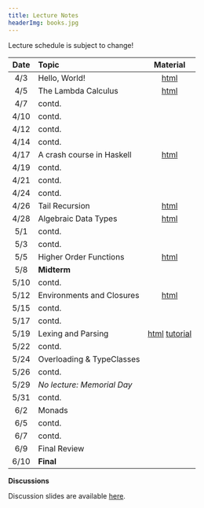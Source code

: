 ```yaml
---
title: Lecture Notes
headerImg: books.jpg
---
```


Lecture schedule is subject to change!

| Date       | Topic                           | Material                  |
|:----------:|:--------------------------------|:-------------------------:|
| 4/3        | Hello, World!                   | [html][lec0]              |
| 4/5        | The Lambda Calculus             | [html][lec1]              |
| 4/7        | contd.                          |                           |
| 4/10       | contd.                          |                           |
| 4/12       | contd.                          |                           |
| 4/14       | contd.                          |                           |
| 4/17       | A crash course in Haskell       | [html][lec2]              |
| 4/19       | contd.                          |                           |
| 4/21       | contd.                          |                           |
| 4/24       | contd.                          |                           |
| 4/26       | Tail Recursion                  | [html][lec3]              |
| 4/28       | Algebraic Data Types            | [html][lec4]              |
| 5/1        | contd.                          |                           |
| 5/3        | contd.                          |                           |
| 5/5        | Higher Order Functions          | [html][lec5]              |
| 5/8        | **Midterm**                     |                           |
| 5/10       | contd.                          |                           |
| 5/12       | Environments and Closures       | [html][lec6]              |
| 5/15       | contd.                          |                           |
| 5/17       | contd.                          |                           |
| 5/19       | Lexing and Parsing              | [html][lec7]  [tutorial][parsing]  |
| 5/22       | contd.                          |                           |
| 5/24       | Overloading & TypeClasses       |                           |
| 5/26       | contd.                          |                           |
| 5/29       | *No lecture: Memorial Day*      |                           | 
| 5/31       | contd.                          |                           |
| 6/2        | Monads                          |                           |
| 6/5        | contd.                          |                           |
| 6/7        | contd.                          |                           |
| 6/9        | Final Review                    |                           |
| 6/10       | **Final**                       |                           |


**Discussions**

<!-- | Date       | Topic                                           |
|:----------:|:------------------------------------------------|
| 4/5        | Tech Intro                                      |
| 4/12       | Lambda Calculus: intro, syntax and reductions   |
| 4/19       | Lambda Calculus: data type encodings            |
| 4/26       | Haskell: intro and simple recursion             |
| 5/3        | Haskell: recursive data types                   |
| 5/10       | Midterm review                                  |
| 5/17       | Haskell: folds.                                 |
| 5/24       | Nano: interpreters, lexers, and parsers         |
| 5/31       | Type classes and Quickcheck                     |
| 6/7        | IO Monad                                        | -->

Discussion slides are available [here](https://drive.google.com/drive/u/0/folders/1TQhC29kVsF9Ik5Wmj6x_zYMBTAr7gCAm).

[lec0]: lectures/00-hello.html
[lec1]: lectures/01-lambda.html
[lec2]: lectures/02-haskell.html
[lec3]: lectures/03-tailrec.html
[lec4]: lectures/03-datatypes.html
[lec5]: lectures/04-hof.html
[lec6]: lectures/05-closure.html
[lec7]: lectures/06-parsing.html
[lec8]: lectures/07-classes.html
[lec9]: lectures/08-monads.html
[lec10]: lectures/09-types.html
[soundness]: lectures/soundness.html
[mock-final]: https://github.com/cse130-assignments/mock-final

<!-- [disc0]: https://docs.google.com/presentation/d/1q7qqYXfmxBbdaRYhupJFp93XVvwnpZyEQAZlcbr0Hs4/edit?usp=sharing
[disc1]: /static/raw/discussion-week-01.pdf
[disc2]: /static/raw/discussion-week-02.pdf
[disc3]: /static/raw/discussion-week-03.pdf
[disc3code]: /static/raw/discussion-week-03.hs
[disc4]: /static/raw/discussion-week-04.pdf
[disc4code]: /static/raw/discussion-week-04.hs
[disc5]: /static/raw/discussion-week-05.pdf
[disc5code]: /static/raw/discussion-week-05.hs
[disc6]: /static/raw/discussion-week-06.pdf
[disc6code]: /static/raw/discussion-week-06.hs
[disc7]: /static/raw/discussion-week-07.pdf
[disc8]: /static/raw/discussion-week-08.pdf
[disc8code]: /static/raw/discussion-week-08.hs
[disc9]: /static/raw/discussion-week-09.pdf
 -->
[parsing]: https://github.com/cse130-assignments/arith
[elsa]: https://github.com/ucsd-progsys/elsa
